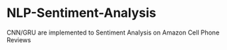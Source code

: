 # NLP-Sentiment-Analysis
CNN/GRU are implemented to Sentiment Analysis on Amazon Cell Phone Reviews
